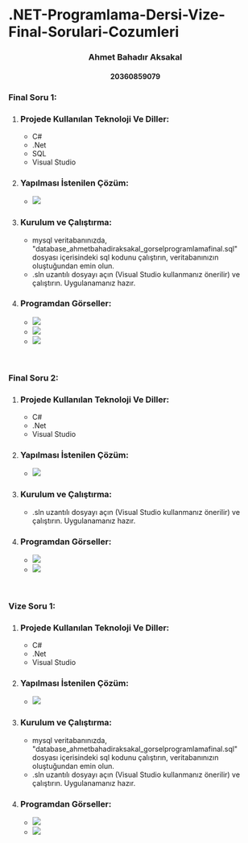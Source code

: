 # .NET-Programlama-Dersi-Vize-Final-Sorulari-Cozumleri

<h3 align="center" color="Darkblue">Ahmet Bahadır Aksakal</h3>
<h4 align="center" color="Darkblue">20360859079</h4>

<h3>Final Soru 1:</h3>
<ol>   
   <li>
       <h3 color="Red">Projede Kullanılan Teknoloji Ve Diller:</h3>
       <ul>
         <li>C#</li>
         <li>.Net</li>
          <li>SQL</li>
         <li>Visual Studio</li>
       </ul>
   </li>
   <li>
       <h3 color="Red">Yapılması İstenilen Çözüm:</h3>
       <ul>
         <li><img src="gorseller/final1-1.png"></li>
       </ul>
   </li>
   <li>
       <h3 color="Red">Kurulum ve Çalıştırma:</h3>
       <ul>
          <li>mysql veritabanınızda, "database_ahmetbahadiraksakal_gorselprogramlamafinal.sql" dosyası içerisindeki sql kodunu çalıştırın, veritabanınızın oluştuğundan emin olun.</li>
          <li>.sln uzantılı dosyayı açın (Visual Studio kullanmanız önerilir) ve çalıştırın. Uygulanamanız hazır.</li>
       </ul>
   </li>
    <li>
       <h3 color="Red">Programdan Görseller:</h3>
       <ul>
         <li><img src="gorseller/final1-2.png"></li>
         <li><img src="gorseller/final1-3.png"></li>
         <li><img src="gorseller/final1-4.png"></li>
       </ul>
   </li>
 </ol>
 
 <br>
 <h3>Final Soru 2:</h3>
 <ol>
   
   <li>
       <h3 color="Red">Projede Kullanılan Teknoloji Ve Diller:</h3>
       <ul>
         <li>C#</li>
         <li>.Net</li>
         <li>Visual Studio</li>
       </ul>
   </li>
   <li>
       <h3 color="Red">Yapılması İstenilen Çözüm:</h3>
       <ul>
         <li><img src="gorseller/final2-1.png"></li>
       </ul>
   </li>
   <li>
       <h3 color="Red">Kurulum ve Çalıştırma:</h3>
       <ul>
          <li>.sln uzantılı dosyayı açın (Visual Studio kullanmanız önerilir) ve çalıştırın. Uygulanamanız hazır.</li>
       </ul>
   </li>
    <li>
       <h3 color="Red">Programdan Görseller:</h3>
       <ul>
         <li><img src="gorseller/final2-2.png"></li>
         <li><img src="gorseller/final2-3.png"></li>
       </ul>
   </li>
 </ol>
 
 <br>
 <h3>Vize Soru 1:</h3>
 <ol>
   
   <li>
       <h3 color="Red">Projede Kullanılan Teknoloji Ve Diller:</h3>
       <ul>
         <li>C#</li>
         <li>.Net</li>
         <li>Visual Studio</li>
       </ul>
   </li>
   <li>
       <h3 color="Red">Yapılması İstenilen Çözüm:</h3>
       <ul>
         <li><img src="gorseller/vize-0.png"></li>
       </ul>
   </li>
   <li>
       <h3 color="Red">Kurulum ve Çalıştırma:</h3>
       <ul>
          <li>mysql veritabanınızda, "database_ahmetbahadiraksakal_gorselprogramlamafinal.sql" dosyası içerisindeki sql kodunu çalıştırın, veritabanınızın oluştuğundan emin olun.</li>
          <li>.sln uzantılı dosyayı açın (Visual Studio kullanmanız önerilir) ve çalıştırın. Uygulanamanız hazır.</li>
       </ul>
   </li>
    <li>
       <h3 color="Red">Programdan Görseller:</h3>
       <ul>
         <li><img src="gorseller/vize-1.png"></li>
         <li><img src="gorseller/vize-2.png"></li>
       </ul>
   </li>
 </ol>


